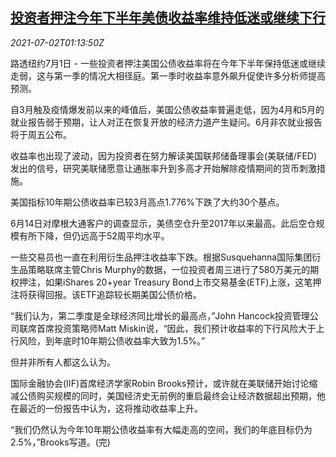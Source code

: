 <!--1625189463000-->
[投资者押注今年下半年美债收益率维持低迷或继续下行](https://cn.reuters.com/article/investor-bet-us-bond-yield-0702-idCNKCS2E8042)
------

<div><i>2021-07-02T01:13:50Z</i></div><p>路透纽约7月1日 - 一些投资者押注美国公债收益率将在今年下半年保持低迷或继续走弱，这与第一季的情况大相径庭。第一季时收益率意外飙升促使许多分析师提高预测。</p><p>自3月触及疫情爆发前以来的峰值后，美国公债收益率普遍走低，因为4月和5月的就业报告弱于预期，让人对正在恢复开放的经济力道产生疑问。6月非农就业报告将于周五公布。</p><p>收益率也出现了波动，因为投资者在努力解读美国联邦储备理事会(美联储/FED)发出的信号，研究美联储愿意让通胀率升到多高才开始解除疫情期间的货币刺激措施。</p><p>美国指标10年期公债收益率已较3月高点1.776%下跌了大约30个基点。</p><p>6月14日对摩根大通客户的调查显示，美债空仓升至2017年以来最高。此后空仓规模有所下降，但仍远高于52周平均水平。</p><p>一些交易员也一直在利用衍生品押注收益率下跌。根据Susquehanna国际集团衍生品策略联席主管Chris Murphy的数据，一位投资者周三进行了580万美元的期权押注，如果iShares 20+year Treasury Bond上市交易基金(ETF)上涨，这笔押注将获得回报。该ETF追踪较长期美国公债价格。</p><p>“我们认为，第二季度是全球经济同比增长的最高点，”John Hancock投资管理公司联席首席投资策略师Matt Miskin说，“因此，我们预计收益率的下行风险大于上行风险，到年底时10年期公债收益率大致为1.5%。”</p><p>但并非所有人都这么认为。</p><p>国际金融协会(IIF)首席经济学家Robin Brooks预计，或许就在美联储开始讨论缩减公债购买规模的同时，美国经济史无前例的重启最终会让经济数据超出预期，他在最近的一份报告中认为，这将推动收益率上升。</p><p>“我们仍然认为今年10年期公债收益率有大幅走高的空间，我们的年底目标仍为2.5%，”Brooks写道。(完)</p>
